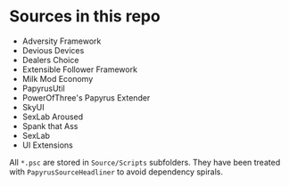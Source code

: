 # Sources in this repo

- Adversity Framework
- Devious Devices
- Dealers Choice
- Extensible Follower Framework
- Milk Mod Economy
- PapyrusUtil
- PowerOfThree's Papyrus Extender
- SkyUI
- SexLab Aroused
- Spank that Ass
- SexLab
- UI Extensions

All `*.psc` are stored in `Source/Scripts` subfolders. They have been treated with `PapyrusSourceHeadliner` to avoid dependency spirals.
